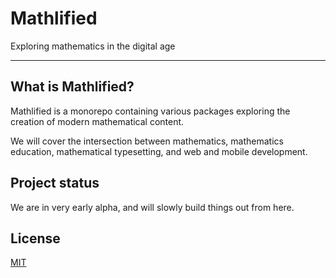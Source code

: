 # Mathlified

Exploring mathematics in the digital age

---

## What is Mathlified?

Mathlified is a monorepo containing various packages
exploring the creation of modern mathematical content.

We will cover the intersection between mathematics, mathematics education,
mathematical typesetting, and web and mobile development.

## Project status

We are in very early alpha, and will slowly build things out from here.

## License

[MIT](https://github.com/kelvinsjk/mathlified/blob/main/LICENSE)
